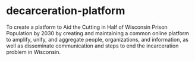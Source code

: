 # decarceration-platform
To create a platform  to Aid the Cutting in Half of Wisconsin Prison Population by 2030 by creating and maintaining a common online platform to amplify, unify, and aggregate people, organizations, and information, as well as disseminate communication and steps to end the incarceration problem in Wisconsin.

